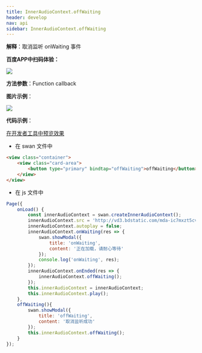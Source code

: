 ```yaml
---
title: InnerAudioContext.offWaiting
header: develop
nav: api
sidebar: InnerAudioContext.offWaiting
---
```




**解释**：取消监听 onWaiting 事件

**百度APP中扫码体验：**

<img src="https://b.bdstatic.com/miniapp/assets/images/doc_demo/fragment_InnerAudioContextOnError.png"  class="demo-qrcode-image" />

**方法参数**：Function callback

**图片示例**：

<div class="m-doc-custom-examples">
    <div class="m-doc-custom-examples-correct">
        <img src="https://b.bdstatic.com/miniapp/image/InnerAudioContextOffWaiting.gif">
    </div>
    <div class="m-doc-custom-examples-correct">
        <img src=" ">
    </div>
    <div class="m-doc-custom-examples-correct">
        <img src=" ">
    </div>     
</div>

**代码示例**：

<a href="swanide://fragment/f103894c07ad661cef935b9bbcbca61b1574736090622" title="在开发者工具中预览效果" target="_self">在开发者工具中预览效果</a>

* 在 swan 文件中

```html
<view class="container">
    <view class="card-area">
        <button type="primary" bindtap="offWaiting">offWaiting</button>
    </view>
</view>
```

* 在 js 文件中

```javascript
Page({
    onLoad() {
        const innerAudioContext = swan.createInnerAudioContext();
        innerAudioContext.src = 'http://vd3.bdstatic.com/mda-ic7mxzt5cvz6f4y5/mda-ic7mxzt5cvz6f4y5.mp3';
        innerAudioContext.autoplay = false;
        innerAudioContext.onWaiting(res => {
            swan.showModal({
                title: 'onWaiting',
                content: '正在加载，请耐心等待'
            });
            console.log('onWaiting', res);
        });
        innerAudioContext.onEnded(res => {
            innerAudioContext.offWaiting();
        });
        this.innerAudioContext = innerAudioContext;
        this.innerAudioContext.play();
    },
    offWaiting(){
        swan.showModal({
            title: 'offWaiting',
            content: '取消监听成功'
        });
        this.innerAudioContext.offWaiting();
    }
});
```